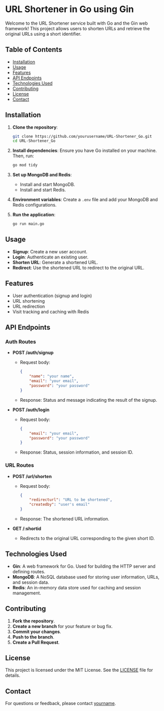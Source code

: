 # URL Shortener in Go using Gin

Welcome to the URL Shortener service built with Go and the Gin web framework! This project allows users to shorten URLs and retrieve the original URLs using a short identifier.

## Table of Contents
- [Installation](#installation)
- [Usage](#usage)
- [Features](#features)
- [API Endpoints](#api-endpoints)
- [Technologies Used](#technologies-used)
- [Contributing](#contributing)
- [License](#license)
- [Contact](#contact)

## Installation

1. **Clone the repository**:
    ```sh
    git clone https://github.com/yourusername/URL-Shortener_Go.git
    cd URL-Shortener_Go
    ```

2. **Install dependencies**:
    Ensure you have Go installed on your machine. Then, run:
    ```sh
    go mod tidy
    ```

3. **Set up MongoDB and Redis**:
    - Install and start MongoDB.
    - Install and start Redis.

4. **Environment variables**:
    Create a `.env` file and add your MongoDB and Redis configurations.

5. **Run the application**:
    ```sh
    go run main.go
    ```

## Usage

- **Signup**: Create a new user account.
- **Login**: Authenticate an existing user.
- **Shorten URL**: Generate a shortened URL.
- **Redirect**: Use the shortened URL to redirect to the original URL.

## Features

- User authentication (signup and login)
- URL shortening
- URL redirection
- Visit tracking and caching with Redis

## API Endpoints

### Auth Routes

- **POST /auth/signup**
    - Request body:
        ```json
        {
            "name": "your name",
            "email": "your email",
            "password": "your password"
        }
        ```
    - Response: Status and message indicating the result of the signup.

- **POST /auth/login**
    - Request body:
        ```json
        {
            "email": "your email",
            "password": "your password"
        }
        ```
    - Response: Status, session information, and session ID.

### URL Routes

- **POST /url/shorten**
    - Request body:
        ```json
        {
            "redirecturl": "URL to be shortened",
            "createdby": "user's email"
        }
        ```
    - Response: The shortened URL information.

- **GET /:shortid**
    - Redirects to the original URL corresponding to the given short ID.

## Technologies Used

- **Gin**: A web framework for Go. Used for building the HTTP server and defining routes.
- **MongoDB**: A NoSQL database used for storing user information, URLs, and session data.
- **Redis**: An in-memory data store used for caching and session management.

## Contributing

1. **Fork the repository**.
2. **Create a new branch** for your feature or bug fix.
3. **Commit your changes**.
4. **Push to the branch**.
5. **Create a Pull Request**.


## License

This project is licensed under the MIT License. See the [LICENSE](LICENSE) file for details.

## Contact

For questions or feedback, please contact [yourname](mailto:harshhvstech1975@gmail.com).
